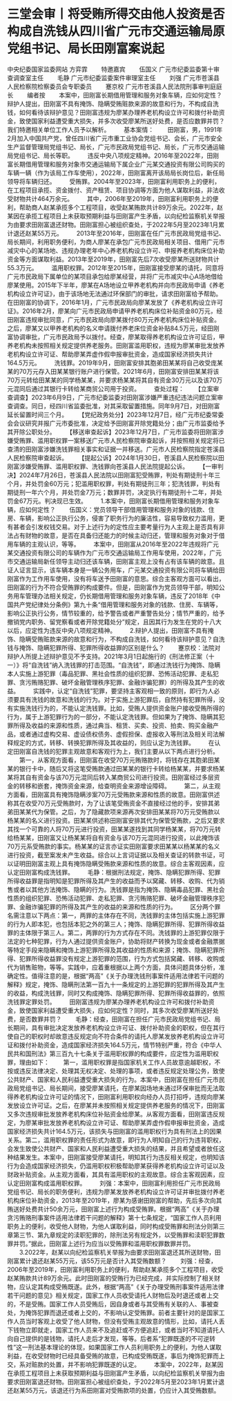 # 三堂会审丨将受贿所得交由他人投资是否构成自洗钱从四川省广元市交通运输局原党组书记、局长田刚富案说起

中央纪委国家监委网站 方弈霏
　　特邀嘉宾
　　伍国义 广元市纪委监委第十审查调查室主任
　　毛静 广元市纪委监委案件审理室主任
　　刘强 广元市苍溪县人民检察院检察委员会专职委员
　　蹇京校 广元市苍溪县人民法院刑事审判庭庭长
　　编者按
　　本案中，田刚富长期借用管理和服务对象车辆，应如何定性？辩护人提出，田刚富不具有掩饰、隐瞒受贿赃款来源的故意和行为，不构成自洗钱，如何看待该辩护意见？田刚富违规为廖某办理养老机构设立许可和拨付补助资金，致使国家利益遭受重大损失，并多次收受廖某所送好处费，是否应数罪并罚？我们特邀相关单位工作人员予以解析。
　　基本案情：
　　田刚富，男，1991年2月加入中国共产党，曾任四川省广元市重工业协会党组书记、会长，广元市安全生产监督管理局党组书记、局长，广元市民政局党组书记、局长，广元市交通运输局党组书记、局长等职。
　　违反中央八项规定精神。2016年至2022年，田刚富长期借用管理和服务对象市交通运输局下属企业广元某交通投资有限公司购买的车辆一辆（作为该局工作车使用），2022年，田刚富离开该局局长岗位后，新任局领导将车辆归还。
　　受贿罪。2004年至2023年，田刚富利用职务上的便利，在工程项目承揽、资金拨付、资产租赁、项目协调等方面为他人谋取利益，非法收受财物共计464万余元。
　　其中，2006年至2019年，田刚富利用职务上的便利，帮助商人赵某承揽多个工程项目，收受赵某贿款共计89万余元。2022年，赵某因在承揽工程项目上未获取预期利益与田刚富产生矛盾，以向纪检监察机关举报为由要求田刚富退还财物。田刚富担心被组织查处，于2022年5月至2023年1月累计退还赵某55万元。
　　2013年至2016年，田刚富在任广元市民政局党组书记、局长期间，利用职务便利，为商人廖某在承包广元市民政局相关项目、借用广元市减灾中心的某场地、违规办理老年中心养老机构设立许可、申报养老机构床位补助资金等方面谋取利益。2013年至2019年，田刚富先后7次收受廖某所送财物共计55.3万元。
　　滥用职权罪。2012年至2015年，田刚富接受廖某的请托，同意将广元市民政局下属单位的某项目承包给廖某经营，并将广元市减灾中心A场地借给廖某使用。2015年下半年，廖某在A场地设立甲养老机构并向市民政局申请《养老机构设立许可证》，由于该场地无法通过环保部门的审批，请求田刚富给予帮助。在田刚富的协调下，2016年1月，广元市民政局向廖某发放了《养老机构设立许可证》。2016年2月，廖某向广元市民政局申请甲养老机构床位补贴资金80万元，经田刚富违规审批同意，广元市民政局向廖某拨付80万元养老机构床位补贴资金。之后，廖某又以甲养老机构的名义申请拨付养老床位资金补贴84.5万元，经田刚富协调审批，广元市民政局予以拨付。经查，廖某取得养老机构设立许可证后，甲养老机构未按照相关规定提供养老服务。田刚富滥用职权，违规为廖某审批发放养老机构设立许可证、帮助廖某弄虚作假申报审批资金，造成国家经济损失共计164.5万元。
　　洗钱罪。2019年9月，田刚富安排其胞弟田某某将自己收受庞某某的70万元存入田某某银行账户进行保管。2021年6月，田刚富安排田某某将该70万元转给田某某的同学杨某某，并要求杨某某将其自有资金30万元以及该70万元混同后通过其银行卡转给某商贸公司用于投资。
　　查处过程：
　　【立案审查调查】2023年6月9日，广元市纪委监委对田刚富涉嫌严重违纪违法问题立案审查调查。同日，经四川省监委批准，对其采取留置措施。同年9月7日，对田刚富延长留置时间三个月。
　　【党纪政务处分】2023年12月7日，经广元市纪委常委会会议研究并报广元市委批准，决定给予田刚富开除党籍处分；由广元市监委给予其开除公职处分。
　　【移送审查起诉】2023年12月7日，广元市监委将田刚富涉嫌受贿罪、滥用职权罪一案移送广元市人民检察院审查起诉，并按照相关规定将已查清的田刚富涉嫌洗钱罪相关事实和证据一并移送。广元市人民检察院指定苍溪县人民检察院审查起诉。
　　【提起公诉】2024年1月30日，苍溪县人民检察院以田刚富涉嫌受贿罪、滥用职权罪、洗钱罪向苍溪县人民法院提起公诉。
　　【一审判决】2024年7月26日，苍溪县人民法院以田刚富犯受贿罪，判处有期徒刑十年三个月，并处罚金60万元；犯滥用职权罪，判处有期徒刑三年；犯洗钱罪，判处有期徒刑一年六个月，并处罚金7万元；数罪并罚，决定执行有期徒刑十二年，并处罚金67万元。判决现已生效。
　　1.本案中，田刚富长期借用管理和服务对象车辆，应如何定性？
　　伍国义：党员领导干部借用管理和服务对象的钱款、住房、车辆，影响公正执行公务，侵害了职务行为的廉洁性，容易导致权力滥用，更有甚者会引发权钱交易。对于上述行为的定性应主要考量行为人主观上是否具有非法占有财物的故意，是否在具备归还能力的时候主动归还，管理和服务对象对于借用车辆的主观认识，等等。
　　本案中，田刚富从2016年至2022年违规将广元某交通投资有限公司的车辆作为广元市交通运输局工作用车使用，2022年，广元市交通运输局新任领导主动归还该车辆，田刚富主观上没有占有该车辆的故意。且证人证言显示，该车辆本身是一辆公务用车，广元某交通投资有限公司将车辆给田刚富作为工作用车使用，没有将车送予田刚富的意思。综合主客观方面可以看出，田刚富的行为不符合受贿罪的构成要件。但是，田刚富作为党员领导干部，明知公务用车管理办法相关规定，仍长期借用管理和服务对象车辆，违反了2018年《中国共产党纪律处分条例》第九十条“借用管理和服务对象的钱款、住房、车辆等，影响公正执行公务，情节较重的，给予警告或者严重警告处分；情节严重的，给予撤销党内职务、留党察看或者开除党籍处分”规定，且因其行为发生在党的十八大以后，应定性为违反中央八项规定精神。
　　2.辩护人提出，田刚富不具有掩饰、隐瞒受贿赃款来源的故意和行为，不构成自洗钱，如何看待该辩护意见？自洗钱与掩饰、隐瞒犯罪所得、犯罪所得收益罪的区别是什么？
　　蹇京校：法院对辩护人所提上述辩护意见不予支持。2021年3月1日起施行的《刑法修正案（十一）》将“自洗钱”纳入洗钱罪的打击范围。“自洗钱”，即通过洗钱行为掩饰、隐瞒本人实施上游犯罪（毒品犯罪、黑社会性质的组织犯罪、恐怖活动犯罪、走私犯罪、贪污贿赂犯罪、破坏金融管理秩序犯罪、金融诈骗犯罪）的所得及其产生的收益。
　　实践中，认定“自洗钱”犯罪，要坚持主客观相一致的原则，即行为人必须要具有洗钱的故意和洗钱的行为。对于实施上游犯罪后，自然持有犯罪所得，没有实施洗钱行为的，不能认定洗钱罪。比如，受贿人提供资金账户接收受贿所得的行为，属于上游犯罪行为的一部分，不能认定洗钱罪。但如果为了掩饰、隐瞒其犯罪所得及收益的来源和性质，通过典当、租赁、买卖、投资、拍卖、购买金融产品，或者通过虚构交易、虚设债权债务、虚假担保、虚报收入等刑法及相关司法解释规定的方式，转移、转换犯罪所得及其收益的，则应认定为洗钱罪。
　　在认定田刚富自洗钱的犯罪主观故意和客观行为上，我们主要从以下两点进行分析。
　　第一，从客观方面看，田刚富在收受70万元贿赂款时，将钱存在其胞弟田某某的银行卡中，随后又将这笔受贿款通过田某某的银行卡转给杨某某，并要求杨某某将其自有资金与该70万元混同后转入某商贸公司进行投资。田刚富经过多层资金的转移和嵌套，掩饰资金来源，给查明资金来源增设障碍。
　　第二，从主观方面看，田刚富具有掩饰隐瞒涉案70万元受贿款来源和性质的故意。田刚富供述称其在收受70万元受贿款时，为了让该笔受贿资金不直接经过他的手，安排其弟弟田某某代为保管。之后，为了隐藏款项来源再次安排田某某将70万元受贿款以杨某某的名义进行投资。田某某供述称田刚富安排其代为保管受贿款，之后又要求其找一个可靠的人将70万元进行投资，田某某遂找到其同学杨某某，将70万元转给杨某某，田刚富又让杨某某将自有资金与该70万元混同进行投资，以此掩饰该70万元系受贿款的事实。杨某某的证言亦证实田刚富要求田某某以杨某某的名义进行投资，截至案发未产生收益。综合以上言词证据以及相关查证的转款书证，可以证明田刚富主观上具有掩饰隐瞒受贿款来源和性质的故意。综合主客观因素，应认定田刚富构成洗钱罪。
　　毛静：根据刑法规定，掩饰、隐瞒犯罪所得、犯罪所得收益罪是指明知是犯罪所得及其产生的收益而予以窝藏、转移、收购、代为销售或者以其他方法掩饰、隐瞒的行为。洗钱罪是指为掩饰、隐瞒毒品犯罪、黑社会性质的组织犯罪、恐怖活动犯罪、走私犯罪、贪污贿赂犯罪、破坏金融管理秩序犯罪、金融诈骗犯罪的所得及其产生的收益的来源和性质的行为。
　　区分两个罪名需注意以下两点：第一，两罪的主体存在不同，洗钱罪的主体包括实施上游犯罪的行为人即本犯，也包括本犯之外的第三人；掩饰、隐瞒犯罪所得、犯罪所得收益罪的主体限于第三人。第二，两罪的行为方式存在不同。洗钱罪的上游犯罪仅限于法定的七种犯罪，行为人通过提供资金账户，协助将财产转换为现金或者金融票据等特定手段来隐瞒和掩饰上游犯罪所得及其收益的性质和来源；掩饰、隐瞒犯罪所得、犯罪所得收益罪没有规定上游犯罪的范围，行为方式包括窝藏、转移、收购或代为销售赃物，等等。实践中，应着重根据以上两个方面，具体问题具体分析，准确定性。值得注意的是，根据“两高”《关于办理洗钱刑事案件适用法律若干问题的解释》规定，掩饰、隐瞒刑法第一百九十一条规定的上游犯罪的犯罪所得及其产生的收益，构成洗钱罪，同时又构成掩饰、隐瞒犯罪所得、犯罪所得收益罪的，依照洗钱罪定罪处罚。
　　田刚富违规为廖某办理养老机构设立许可和拨付补助资金，致使国家利益遭受重大损失，应如何定性？同时，其多次收受廖某所送好处费，是否数罪并罚？
　　毛静：经查，田刚富在担任广元市民政局党组书记、局长期间，具有审批决定发放养老机构设立许可证、拨付补助资金的职权，但在其行使自己的职权时却故意违反规定向不符合条件的请托人廖某发放养老机构设立许可证和拨付补助资金，造成国家经济损失164.5万元，情节特别严重，符合《中华人民共和国刑法》第三百九十七条关于滥用职权罪的构成要件，应定性为滥用职权罪，理由如下：
　　第一，滥用职权罪是指国家机关工作人员故意逾越职权，不按或违反法律决定、处理其无权决定、处理的事项，或者违反规定处理公务，致使公共财产、国家和人民利益遭受重大损失的行为。本案中，田刚富在担任广元市民政局党组书记、局长期间，接受廖某请托，在廖某因场地未通过环保审批而无法取得养老机构设立许可证的情况下，田刚富利用职权向经办人员打招呼，违规向廖某发放设立许可证。之后，在廖某并未按照相关规定提供养老服务的情况下，田刚富又多次违规审批发放养老机构床位补贴资金给廖某。从客观方面看，田刚富违反规定，为廖某审批发放养老机构设立许可证、帮助廖某弄虚作假申报审批资金，造成国家经济损失共计164.5万元，该损失与田刚富的滥用职权行为具有刑法上的因果关系。第二，滥用职权罪的责任形式为故意，即行为人明知自己的行为违背职权，会发生致使公共财产、国家和人民利益遭受重大损失的结果，并且希望或者放任这种结果发生。本案中，田刚富接受廖某请托，明知其行为违反相关规定，也明知该行为会造成国家经济损失，仍滥用职权积极帮助廖某获得养老机构设立许可证以及财政补贴资金。从主观方面看，其具有滥用职权的主观故意。综合主客观因素，应认定田刚富构成滥用职权罪。
　　刘强：本案中，田刚富利用担任广元市民政局党组书记、局长的职务便利，违规为廖某发放养老机构设立许可证并审批拨付养老机构床位补助资金，2013年至2019年，廖某为感谢田刚富的帮助，先后多次向其贿送好处费共计50余万元，田刚富上述行为构成受贿罪。根据“两高”《关于办理贪污贿赂刑事案件适用法律若干问题的解释》第十七条规定，“国家工作人员利用职务上的便利，收受他人财物，为他人谋取利益，同时构成受贿罪和刑法分则第三章第三节、第九章规定的渎职犯罪的，除刑法另有规定外，以受贿罪和渎职犯罪数罪并罚。”据此，田刚富上述行为应当以受贿罪和滥用职权罪数罪并罚。
　　3.2022年，赵某以向纪检监察机关举报为由要求田刚富退还其所送财物，田刚富累计退还赵某55万元，该55万元是否计入其受贿数额？
　　刘强：经查，2006年至2019年，田刚富利用职务上的便利，帮助赵某承揽多个工程项目，收受赵某贿款共计89万余元。此时田刚富的受贿行为已经完成，并实际控制了相关财物，应认定其构成受贿既遂。此外，根据“两高”《关于办理受贿刑事案件适用法律若干问题的意见》相关规定，国家工作人员收受请托人财物后及时退还或者上交的，不是受贿。国家工作人员受贿后，因自身或者与其受贿有关联的人、事被查处，为掩饰犯罪而退还或者上交的，不影响认定受贿罪。前者主要针对的是国家工作人员当时客观上收受了他人财物，但没有受贿主观故意的情形，比如，请托人丢下钱物立即就走，国家工作人员来不及追赶或不方便追赶，或者当时不知道请托人向自己提供的是钱物，请托人走后才发现，等等。后者系“犯罪既遂的不可逆转性”这一刑法基本理论的体现，如果国家工作人员利用职务上的便利，为他人谋取利益，在收受财物时已经具备受贿的故意，已构成受贿既遂，事后为掩饰犯罪而上交，系对赃款的处置，并不影响犯罪既遂的认定。
　　本案中，2022年，赵某因在承揽工程项目上未获取预期利益与田刚富产生矛盾，以向纪检监察机关举报为由要求田刚富退还财物。田刚富担心被组织查处，于2022年5月至2023年1月累计退还赵某55万元，该退还行为系田刚富对受贿款项的处置，仍应计入其受贿数额。
